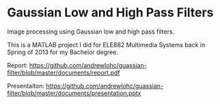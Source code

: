 # Gaussian Low and High Pass Filters
Image processing using Gaussian low and high pass filters.

This is a MATLAB project I did for ELE882 Multimedia Systems back in Spring of 2013 for my Bachelor degree.

Report: https://github.com/andrewlohc/guassian-filter/blob/master/documents/report.pdf

Presentaiton: https://github.com/andrewlohc/guassian-filter/blob/master/documents/presentation.pptx
